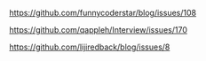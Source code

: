 https://github.com/funnycoderstar/blog/issues/108

https://github.com/qappleh/Interview/issues/170

https://github.com/lijiredback/blog/issues/8